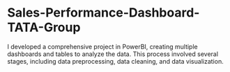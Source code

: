 # Sales-Performance-Dashboard-TATA-Group
I developed a comprehensive project in PowerBI, creating multiple dashboards and tables to analyze the data. This process involved several stages, including data preprocessing, data cleaning, and data visualization.  
